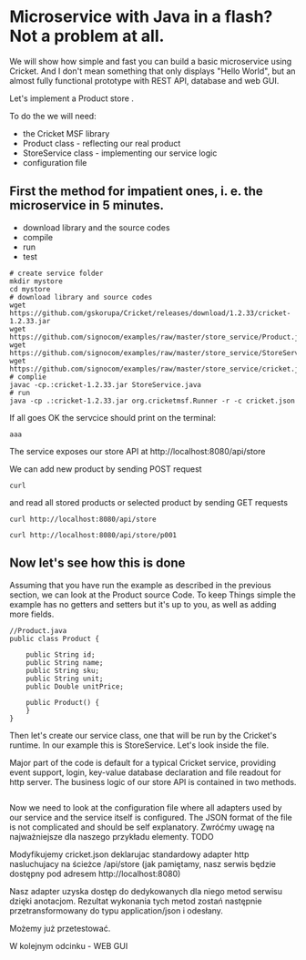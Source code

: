 # Microservice with Java in a flash? Not a problem at all.

We will show how simple and fast you can build a basic microservice using Cricket. And I don't mean something that only displays "Hello World", but an almost fully functional prototype with REST API, database and web GUI.

Let's implement a Product store .

To do the we will need:

* the Cricket MSF library  
* Product class - reflecting our real product
* StoreService class - implementing our service logic
* configuration file

## First the method for impatient ones, i. e. the microservice in 5 minutes.

* download library and the source codes
* compile
* run
* test

```
# create service folder
mkdir mystore
cd mystore
# download library and source codes
wget https://github.com/gskorupa/Cricket/releases/download/1.2.33/cricket-1.2.33.jar
wget https://github.com/signocom/examples/raw/master/store_service/Product.java
wget https://github.com/signocom/examples/raw/master/store_service/StoreService.java
wget https://github.com/signocom/examples/raw/master/store_service/cricket.json
# complie
javac -cp.:cricket-1.2.33.jar StoreService.java
# run
java -cp .:cricket-1.2.33.jar org.cricketmsf.Runner -r -c cricket.json
```
If all goes OK the servcice should print on the terminal:
```
aaa
```
The service exposes our store API at http://localhost:8080/api/store

We can add new product by sending POST request
```
curl 
```
and read all stored products or selected product by sending GET requests
```
curl http://localhost:8080/api/store

curl http://localhost:8080/api/store/p001
```

## Now let's see how this is done 

Assuming that you have run the example as described in the previous section, we can look at the Product source Code. To keep Things simple the example has no getters and setters but it's up to you, as well as adding more fields.

```
//Product.java
public class Product {

    public String id;
    public String name;
    public String sku;
    public String unit;
    public Double unitPrice;

    public Product() {
    }
}
```

Then let's create our service class, one that will be run by the Cricket's runtime. In our example this is StoreService. Let's look inside the file.

Major part of the code is default for a typical Cricket service, providing event support, login, key-value database declaration and file readout for http server.
The business logic of our store API is contained in two methods.

```

```

Now we need to look at the configuration file where all adapters used by our service and the service itself is configured. 
The JSON format of the file is not complicated and should be self explanatory.
Zwróćmy uwagę na najważniejsze dla naszego przykładu elementy.
TODO

Modyfikujemy cricket.json deklarujac standardowy adapter http nasluchujacy na ścieżce /api/store (jak pamiętamy, nasz serwis będzie dostępny pod adresem http://localhost:8080)

Nasz adapter uzyska dostęp do dedykowanych dla niego metod serwisu dzięki anotacjom.
Rezultat wykonania tych metod zostań następnie przetransformowany do typu application/json i odesłany.

Możemy już przetestować.

W kolejnym odcinku - WEB GUI
